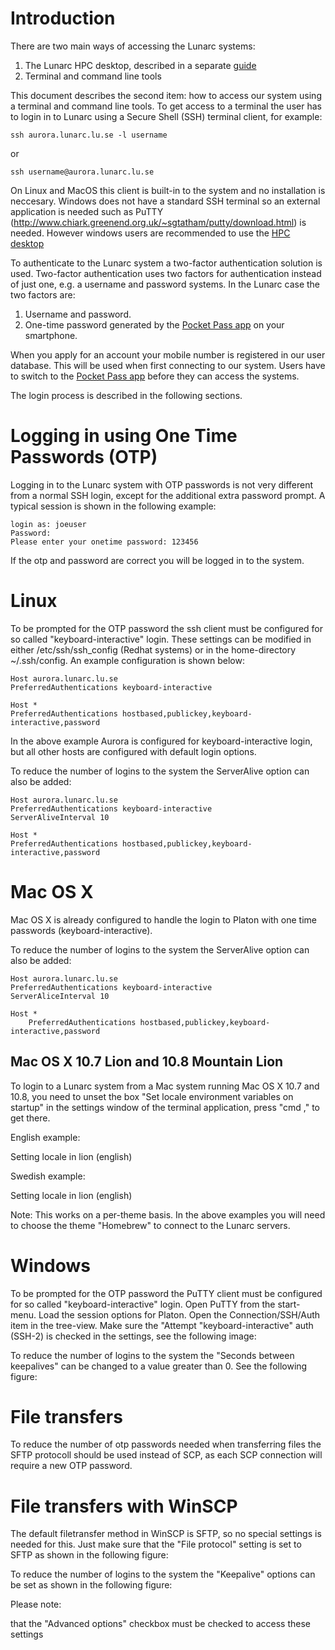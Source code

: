 # Introduction

There are two main ways of accessing the Lunarc systems:

1. The Lunarc HPC desktop, described in a separate [guide](http://lunarc-documentation.readthedocs.io/en/latest/using_hpc_desktop/)
2. Terminal and command line tools

This document describes the second item: how to access our system using a terminal and command line tools. To get access to a terminal the user has to login in to Lunarc using a Secure Shell (SSH) terminal client, for example:

    ssh aurora.lunarc.lu.se -l username

or

    ssh username@aurora.lunarc.lu.se

On Linux and MacOS this client is built-in to the system and no installation is neccesary. Windows does not have a standard SSH terminal so an external application is needed such as PuTTY (http://www.chiark.greenend.org.uk/~sgtatham/putty/download.html) is needed.  However windows users are recommended to use the [HPC desktop](http://lunarc-documentation.readthedocs.io/en/latest/using_hpc_desktop/)

To authenticate to the Lunarc system a two-factor authentication solution is used. Two-factor authentication uses two factors for authentication instead of just one, e.g. a username and password systems. In the Lunarc case the two factors are:

1. Username and password.
2. One-time password generated by the [Pocket Pass app](http://lunarc-documentation.readthedocs.io/en/latest/authenticator_howto/) on your smartphone.

When you apply for an account your mobile number is registered in our user database.  This will be used when first connecting to our system.  Users have to switch to the [Pocket Pass app](http://lunarc-documentation.readthedocs.io/en/latest/authenticator_howto/) before they can access the systems.
  
The login process is described in the following sections.

# Logging in using One Time Passwords (OTP)

Logging in to the Lunarc system with OTP passwords is not very different from a normal SSH login, except for the additional extra password prompt. A typical session is shown in the following example:

    login as: joeuser 
    Password: 
    Please enter your onetime password: 123456

If the otp and password are correct you will be logged in to the system.

# Linux

To be prompted for the OTP password the ssh client must be configured for so called "keyboard-interactive" login. These settings can be modified in either /etc/ssh/ssh_config (Redhat systems) or in the home-directory ~/.ssh/config. An example configuration is shown below:

    Host aurora.lunarc.lu.se 
    PreferredAuthentications keyboard-interactive 

    Host * 
    PreferredAuthentications hostbased,publickey,keyboard-interactive,password

In the above example Aurora is configured for keyboard-interactive login, but all other hosts are configured with default login options.

To reduce the number of logins to the system the ServerAlive option can also be added:

    Host aurora.lunarc.lu.se 
    PreferredAuthentications keyboard-interactive 
    ServerAliveInterval 10 

    Host * 
    PreferredAuthentications hostbased,publickey,keyboard-interactive,password

# Mac OS X

Mac OS X is already configured to handle the login to Platon with one time passwords (keyboard-interactive). 

To reduce the number of logins to the system the ServerAlive option can also be added:

    Host aurora.lunarc.lu.se 
    PreferredAuthentications keyboard-interactive 
    ServerAliceInterval 10 

    Host * 
        PreferredAuthentications hostbased,publickey,keyboard-interactive,password

## Mac OS X 10.7 Lion and 10.8 Mountain Lion

To login to a Lunarc system from a Mac system running Mac OS X 10.7 and 10.8, you need to unset the box "Set locale environment variables on startup" in the settings window of the terminal application, press "cmd ," to get there. 

English example:

Setting locale in lion (english)

Swedish example:

Setting locale in lion (english)

Note: This works on a per-theme basis.  In the above examples you will need to choose the theme "Homebrew" to connect to the Lunarc servers.

# Windows

To be prompted for the OTP password the PuTTY client must be configured for so called "keyboard-interactive" login. Open PuTTY from the start-menu. Load the session options for Platon. Open the Connection/SSH/Auth item in the tree-view. Make sure the "Attempt "keyboard-interactive" auth (SSH-2) is checked in the settings, see the following image:

To reduce the number of logins to the system the "Seconds between keepalives" can be changed to a value greater than 0. See the following figure:

# File transfers

To reduce the number of otp passwords needed when transferring files the SFTP protocoll should be used instead of SCP, as each SCP connection will require a new OTP password.

# File transfers with WinSCP

The default filetransfer method in WinSCP is SFTP, so no special settings is needed for this. Just make sure that the "File protocol" setting is set to SFTP as shown in the following figure:

To reduce the number of logins to the system the "Keepalive" options can be set as shown in the following figure:

Please note:

that the "Advanced options" checkbox must be checked to access these settings


